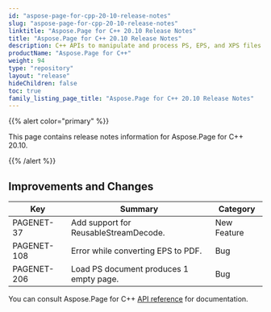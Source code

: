 ```yaml
---
id: "aspose-page-for-cpp-20-10-release-notes"
slug: "aspose-page-for-cpp-20-10-release-notes"
linktitle: "Aspose.Page for C++ 20.10 Release Notes"
title: "Aspose.Page for C++ 20.10 Release Notes"
description: C++ APIs to manipulate and process PS, EPS, and XPS files. This page contains new Aspose.Page for C++ features, enhancement, and bug fixes in 2020, version 20.10.
productName: "Aspose.Page for C++"
weight: 94
type: "repository"
layout: "release"
hideChildren: false
toc: true
family_listing_page_title: "Aspose.Page for C++ 20.10 Release Notes"
---
```


{{% alert color="primary" %}}

This page contains release notes information for Aspose.Page for C++ 20.10.

{{% /alert %}}
## **Improvements and Changes**
|Key|Summary|Category|
---|---|---|
|PAGENET-37 |Add support for ReusableStreamDecode.|New Feature|
|PAGENET-108|Error while converting EPS to PDF.|Bug|
|PAGENET-206|Load PS document produces 1 empty page.|Bug|

You can consult Aspose.Page for C++ [API reference](https://reference.aspose.com/page/cpp/) for documentation.
